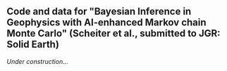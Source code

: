 ## Code and data for "Bayesian Inference in Geophysics with AI-enhanced Markov chain Monte Carlo" (Scheiter et al., submitted to JGR: Solid Earth)

_Under construction..._
